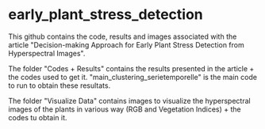 # early_plant_stress_detection

This github contains the code, results and images associated with the article "Decision-making Approach for Early Plant Stress
Detection from Hyperspectral Images".

The folder "Codes + Results" contains the results presented in the article + the codes used to get it. 
"main_clustering_serietemporelle" is the main code to run to obtain these resultats.

The folder "Visualize Data" contains images to visualize the hyperspectral images of the plants in various way (RGB and Vegetation Indices) + the codes tu obtain it.
